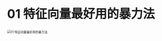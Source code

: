 # 01 特征向量最好用的暴力法

<img src="https://cvp.oss-cn-shanghai.aliyuncs.com/picgo/202403070921105.png" alt="01 特征向量最好用的暴力法" style="zoom:50%;" />